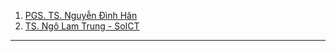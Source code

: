 1. [PGS. TS. Nguyễn Đình Hân](https://fami.hust.edu.vn/giang-vien/?name=hannd)
2. [TS. Ngô Lam Trung - SoICT](https://soict.hust.edu.vn/ts-ngo-lam-trung.html)

---
